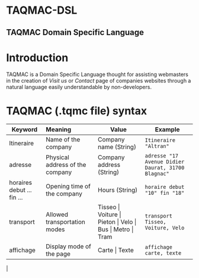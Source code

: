 # TAQMAC-DSL

## TAQMAC Domain Specific Language

# Introduction

TAQMAC is a Domain Specific Language thought for assisting webmasters in the creation of _Visit us_ or _Contact_ page of companies websites through a natural language easily understandable by non-developers.

# TAQMAC (.tqmc file) syntax

| Keyword                   | Meaning                           | Value                                                         | Example                                               |
|---------                  |:--------                          |-------                                                        |--------                                               |
| Itineraire                | Name of the company               | Company name (String)                                         | `Itineraire "Altran"`                                 |
| adresse                   | Physical address of the company   | Company address (String)                                      | `adresse "17 Avenue Didier Daurat, 31700 Blagnac"`    |
| horaires debut ... fin ...| Opening time of the company       | Hours (String)                                                | `horaire debut "10" fin "18"`                         |
| transport                 | Allowed transportation modes      | Tisseo \| Voiture \| Pieton \| Velo \| Bus \| Metro \| Tram   | `transport Tisseo, Voiture, Velo` |
| affichage                 | Display mode of the page          | Carte \| Texte                                                | `affichage carte, texte`
|

